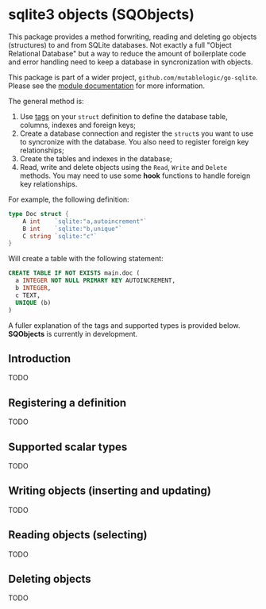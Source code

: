 
# sqlite3 objects (SQObjects)

This package provides a method forwriting, reading and deleting go objects (structures)
to and from SQLite databases. Not exactly a full "Object Relational Database" but a way
to reduce the amount of boilerplate code and error handling need to keep a database
in syncronization with objects.

This package is part of a wider project, `github.com/mutablelogic/go-sqlite`.
Please see the [module documentation](https://github.com/mutablelogic/go-sqlite/blob/master/README.md)
for more information.

The general method is:

  1. Use [tags](https://golang.org/ref/spec#Struct_types) on your `struct` definition to
    define the database table, columns, indexes and foreign keys;
  2. Create a database connection and register the `struct`s you want to use to
    syncronize with the database. You also need to register foreign key relationships;
  3. Create the tables and indexes in the database;
  4. Read, write and delete objects using the `Read`, `Write` and `Delete` methods. You
     may need to use some __hook__ functions to handle foreign key relationships.

For example, the following definition:

```go
type Doc struct {
	A int    `sqlite:"a,autoincrement"`
	B int    `sqlite:"b,unique"`
	C string `sqlite:"c"`
}
```

Will create a table with the following statement:

```sql
CREATE TABLE IF NOT EXISTS main.doc (
  a INTEGER NOT NULL PRIMARY KEY AUTOINCREMENT,
  b INTEGER,
  c TEXT,
  UNIQUE (b)
)
```

A fuller explanation of the tags and supported types is provided below. __SQObjects__ is currently in development.

## Introduction

TODO

## Registering a definition

TODO

## Supported scalar types

TODO

## Writing objects (inserting and updating)

TODO

## Reading objects (selecting)

TODO

## Deleting objects

TODO

